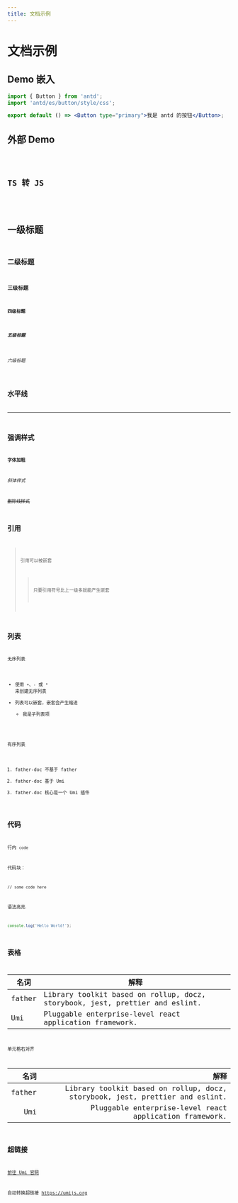 ```yaml
---
title: 文档示例
---
```


# 文档示例

## Demo 嵌入

``` jsx
import { Button } from 'antd';
import 'antd/es/button/style/css';

export default () => <Button type="primary">我是 antd 的按钮</Button>;
```

## 外部 Demo
<code src="./demo/modal.jsx" />

## TS 转 JS
<code src="./demo/typescript.tsx" />

# 一级标题
## 二级标题
### 三级标题
#### 四级标题
##### 五级标题
###### 六级标题


## 水平线

---

## 强调样式

**字体加粗**

*斜体样式*

~~删除线样式~~

## 引用


> 引用可以被嵌套
>> 只要引用符号比上一级多就能产生嵌套


## 列表

无序列表

+ 使用 `+`、`-` 或 `*` 来创建无序列表
+ 列表可以嵌套，嵌套会产生缩进
  - 我是子列表项

有序列表

1. father-doc 不基于 father
2. father-doc 基于 Umi
3. father-doc 核心是一个 Umi 插件

## 代码

行内 `code`

代码块：

```
// some code here
```

语法高亮

``` js
console.log('Hello World!');
```

## 表格

| 名词    | 解释 |
| ------ | ----------- |
| father | Library toolkit based on rollup, docz, storybook, jest, prettier and eslint. |
| Umi    | Pluggable enterprise-level react application framework. |

单元格右对齐

| 名词    | 解释 |
| ------:| -----------:|
| father | Library toolkit based on rollup, docz, storybook, jest, prettier and eslint. |
| Umi    | Pluggable enterprise-level react application framework. |

## 超链接

[前往 Umi 官网](https://umijs.org)

自动转换超链接 https://umijs.org

